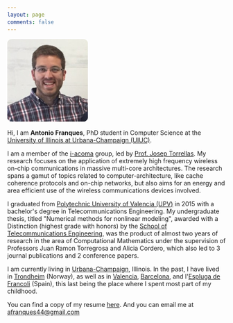 ```yaml
---
layout: page
comments: false
---
```


<div class="index_header_space"></div>
<img class="profile_picture" src="/img/profile_picture.jpg">

Hi, I am **Antonio Franques**, PhD student in Computer Science at the [University of Illinois at Urbana-Champaign (UIUC)](http://illinois.edu).

I am a member of the [i-acoma](http://iacoma.cs.uiuc.edu/) group, led by [Prof. Josep Torrellas](http://iacoma.cs.uiuc.edu/josep/torrellas.html). My research focuses on the application of extremely high frequency wireless on-chip communications in massive multi-core architectures. The research spans a gamut of topics related to computer-architecture, like cache coherence protocols and on-chip networks, but also aims for an energy and area efficient use of the wireless communications devices involved.<br clear="left" />

I graduated from [Polytechnic University of Valencia (UPV)](http://www.upv.es/index-en.html) in 2015 with a bachelor's degree in Telecommunications Engineering. My undergraduate thesis, titled "Numerical methods for nonlinear modeling", awarded with a Distinction (highest grade with honors) by the [School of Telecommunications Engineering](https://www.etsit.upv.es/), was the product of almost two years of research in the area of Computational Mathematics under the supervision of Professors Juan Ramon Torregrosa and Alicia Cordero, which also led to 3 journal publications and 2 conference papers.

I am currently living in [Urbana-Champaign](https://en.wikipedia.org/wiki/Champaign%E2%80%93Urbana_metropolitan_area), Illinois. In the past, I have lived in [Trondheim](https://en.wikipedia.org/wiki/Trondheim) (Norway), as well as in [Valencia](https://en.wikipedia.org/wiki/Valencia), [Barcelona](https://en.wikipedia.org/wiki/Barcelona), and l'[Espluga de Francoli](https://es.wikipedia.org/wiki/Espluga_de_Francol%C3%AD) (Spain), this last being the place where I spent most part of my childhood.

You can find a copy of my resume [here](/docs/resume-antonio.pdf). And you can email me at [afranques44@gmail.com](mailto:afranques44@gmail.com)

